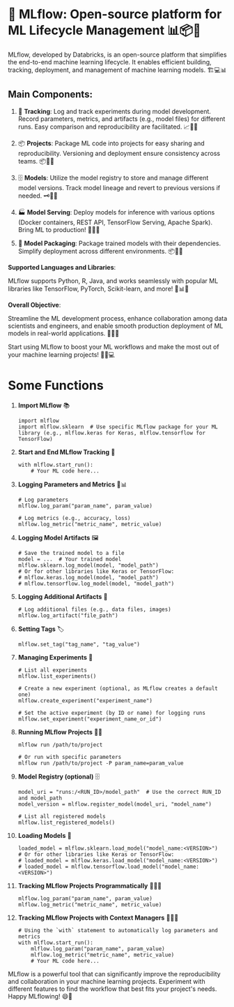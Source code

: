 # 🚀 MLflow: Open-source platform for ML Lifecycle Management 📊📦🚀

MLflow, developed by Databricks, is an open-source platform that simplifies the end-to-end machine learning lifecycle. It enables efficient building, tracking, deployment, and management of machine learning models. 🏗️💻📊

## Main Components:

1.  📝 **Tracking**: Log and track experiments during model development. Record parameters, metrics, and artifacts (e.g., model files) for different runs. Easy comparison and reproducibility are facilitated. 📈📒🔄
    
2.  📦 **Projects**: Package ML code into projects for easy sharing and reproducibility. Versioning and deployment ensure consistency across teams. 📦🔗🚀
    
3.  🗄️ **Models**: Utilize the model registry to store and manage different model versions. Track model lineage and revert to previous versions if needed. 🗝️📁🔗
    
4.  🏭 **Model Serving**: Deploy models for inference with various options (Docker containers, REST API, TensorFlow Serving, Apache Spark). Bring ML to production! 🚀🌐🔮
    
5.  🎁 **Model Packaging**: Package trained models with their dependencies. Simplify deployment across different environments. 📦🚀🌐
    
    
**Supported Languages and Libraries**:

MLflow supports Python, R, Java, and works seamlessly with popular ML libraries like TensorFlow, PyTorch, Scikit-learn, and more! 🐍📊🌐

**Overall Objective**:

Streamline the ML development process, enhance collaboration among data scientists and engineers, and enable smooth production deployment of ML models in real-world applications. 🚀🤝🏢

Start using MLflow to boost your ML workflows and make the most out of your machine learning projects! 🚀🌟💻

# Some Functions

1.  **Import MLflow** 📚

	```
	import mlflow
	import mlflow.sklearn  # Use specific MLflow package for your ML library (e.g., mlflow.keras for Keras, mlflow.tensorflow for TensorFlow)
	``` 

2.  **Start and End MLflow Tracking** 🏁


	```# Start a new MLflow run
	with mlflow.start_run():
	    # Your ML code here...
	```

3.  **Logging Parameters and Metrics** 📝📊


	```
	# Log parameters
	mlflow.log_param("param_name", param_value)

	# Log metrics (e.g., accuracy, loss)
	mlflow.log_metric("metric_name", metric_value)
	``` 

4.  **Logging Model Artifacts** 🖼️


	
	```
	# Save the trained model to a file
	model = ...  # Your trained model
	mlflow.sklearn.log_model(model, "model_path")
	# Or for other libraries like Keras or TensorFlow:
	# mlflow.keras.log_model(model, "model_path")
	# mlflow.tensorflow.log_model(model, "model_path")
	``` 

5.  **Logging Additional Artifacts** 📂

	```
	# Log additional files (e.g., data files, images)
	mlflow.log_artifact("file_path")
	``` 

6.  **Setting Tags** 🏷️

	
	```# Set tags for additional context (e.g., environment, dataset)
	mlflow.set_tag("tag_name", "tag_value")
	``` 

7.  **Managing Experiments** 🧪
	
	```
	# List all experiments
	mlflow.list_experiments()

	# Create a new experiment (optional, as MLflow creates a default one)
	mlflow.create_experiment("experiment_name")

	# Set the active experiment (by ID or name) for logging runs
	mlflow.set_experiment("experiment_name_or_id")
	``` 

8.  **Running MLflow Projects** 🏃‍♂️
	
	```# Run an MLflow project from the command line
	mlflow run /path/to/project

	# Or run with specific parameters
	mlflow run /path/to/project -P param_name=param_value
	``` 

9.  **Model Registry (optional)** 🗄️
	
	```# Register a model in the model registry
	model_uri = "runs:/<RUN_ID>/model_path"  # Use the correct RUN_ID and model_path
	model_version = mlflow.register_model(model_uri, "model_name")

	# List all registered models
	mlflow.list_registered_models()
	``` 

10.  **Loading Models** 🚚
		

		```# Load a specific model version from the model registry
		loaded_model = mlflow.sklearn.load_model("model_name:<VERSION>")
		# Or for other libraries like Keras or TensorFlow:
		# loaded_model = mlflow.keras.load_model("model_name:<VERSION>")
		# loaded_model = mlflow.tensorflow.load_model("model_name:<VERSION>")
		``` 

11.  **Tracking MLflow Projects Programmatically** 📝🏃‍♀️

		```# Log parameters and metrics programmatically in your script
		mlflow.log_param("param_name", param_value)
		mlflow.log_metric("metric_name", metric_value)
		``` 

12.  **Tracking MLflow Projects with Context Managers** 📝🧑‍💼

		```
		# Using the `with` statement to automatically log parameters and metrics
		with mlflow.start_run():
		    mlflow.log_param("param_name", param_value)
		    mlflow.log_metric("metric_name", metric_value)
		    # Your ML code here...
		``` 

MLflow is a powerful tool that can significantly improve the reproducibility and collaboration in your machine learning projects. Experiment with different features to find the workflow that best fits your project's needs. Happy MLflowing! 😄🚀